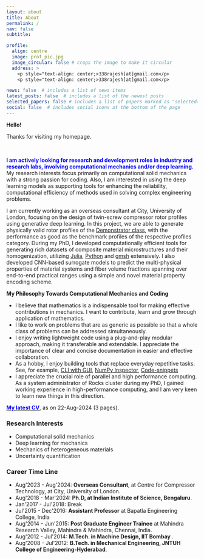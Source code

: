 ```yaml
---
layout: about
title: About
permalink: /
nav: false
subtitle: 

profile:
  align: centre
  image: prof_pic.jpg
  image_circular: false # crops the image to make it circular
  address: >
    <p style="text-align: center;>338rajesh[at]gmail.com</p>
    <p style="text-align: center;>338rajesh[at]gmail.com</p>

news: false  # includes a list of news items
latest_posts: false  # includes a list of the newest posts
selected_papers: false # includes a list of papers marked as "selected={true}"
social: false  # includes social icons at the bottom of the page
---
```



**Hello!**

Thanks for visiting my homepage.

<br>

<span style="color: blue; font-weight: bold;">I am actively looking for research and development roles in industry and research labs, involving computational mechanics and/or deep learning.</span>
My research interests focus primarily on computational solid mechanics with a strong passion for coding. 
Also, I am interested in using the deep learning models as supporting tools for enhancing the reliability, computational efficiency of methods used in solving complex engineering problems. 

I am currently working as an overseas consultant at City, University of London, focusing on the design of twin-screw compressor rotor profiles using generative deep learning. In this project, we are able to generate physically valid rotor profiles of the [Demonstrator class](https://www.staff.city.ac.uk/~ra601/xian11.pdf), with the performance as good as the benchmark profiles of the respective profiles category. During my PhD, I developed computationally efficient tools for generating rich datasets of composite material microstructures and their homogenization, utilizing [Julia](https://julialang.org/), [Python](https://www.python.org/) and [gmsh](https://gmsh.info/) extensively. I also developed CNN-based surrogate models to predict the multi-physical properties of material systems and fiber volume fractions spanning over end-to-end practical ranges using a simple and novel material property encoding scheme.

**My Philosophy Towards Computational Mechanics and Coding**

+ I believe that mathematics is a indispensable tool for making effective contributions in mechanics. I want to contribute, learn and grow through application of mathematics. 
+ I like to work on problems that are as generic as possible so that a whole class of problems can be addressed simultaneously.
+ I enjoy writing lightweight code using a plug-and-play modular approach, making it transferable and extendable. I appreciate the importance of clear and concise documentation in easier and effective collaboration.
+ As a hobby, I enjoy building tools that replace everyday repetitive tasks. See, for example, [CLI with GUI](https://github.com/338rajesh/clip), [NumPy Inspector](https://github.com/338rajesh/npi), [Code-snippets](https://github.com/338rajesh/my-code-snippets)
+ I appreciate the crucial role of parallel and high performance computing. As a system administrator of Rocks cluster during my PhD, I gained working experience in high-performance computing, and I am very keen to learn new things in this direction.

[<span style="color: blue; font-weight: bold;">My latest CV</span>](/cv.pdf), as on 22-Aug-2024  (3 pages).

### **Research Interests**

* Computational solid mechanics
* Deep learning for mechanics
* Mechanics of heterogeneous materials
* Uncertainty quantification

### **Career Time Line**

* Aug'2023 - Aug'2024: **Overseas Consultant**, at Centre for Compressor Technology, at City, University of London.
* Aug'2018 - Mar'2024: **Ph.D, at Indian Institute of Science, Bengaluru**.
* Jan'2017 - Jul'2018: Break
* Jul'2015 - Dec'2016: **Assistant Professor** at Bapatla Engineering College, India
* Aug'2014 - Jun'2015: **Post Graduate Engineer Trainee** at Mahindra Research Valley, Mahindra & Mahindra, Chennai, India.
* Aug'2012 - Jul'2014: **M.Tech. in Machine Design, IIT Bombay** .
* Aug'2008 - Jul'2012: **B.Tech. in Mechanical Engineering, JNTUH College of Engineering-Hyderabad**.
